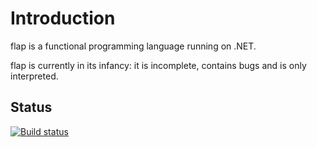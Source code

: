 # Introduction #
flap is a functional programming language running on .NET. 

flap is currently in its infancy: it is incomplete, contains bugs and is only interpreted.

## Status ##

[![Build status](https://ci.appveyor.com/api/projects/status/kv2nicwy48oo1wu2/branch/master?svg=true)](https://ci.appveyor.com/project/runeibsen/flap/branch/master)